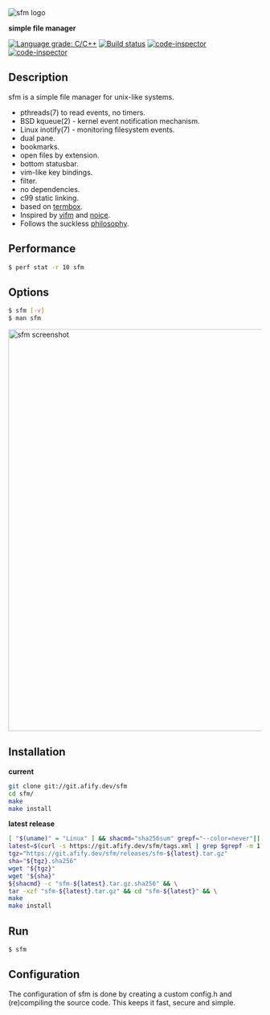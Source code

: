 <img src="https://afify.dev/img/sfm.png" alt="sfm logo"/>

**simple file manager**

[![Language grade: C/C++](https://img.shields.io/lgtm/grade/cpp/g/afify/sfm.svg?logo=lgtm&logoWidth=18)](https://lgtm.com/projects/g/afify/sfm/context:cpp)
[![Build status](https://ci.appveyor.com/api/projects/status/goq88ahjyvtjrui2?svg=true)](https://ci.appveyor.com/project/afify/sfm)
[![code-inspector](https://www.code-inspector.com/project/19656/score/svg)](https://frontend.code-inspector.com/public/project/19656/sfm/dashboard)
[![code-inspector](https://www.code-inspector.com/project/19656/status/svg)](https://frontend.code-inspector.com/public/project/19656/sfm/dashboard)

Description
------------
sfm is a simple file manager for unix-like systems.
* pthreads(7) to read events, no timers.
* BSD kqueue(2) - kernel event notification mechanism.
* Linux inotify(7) - monitoring filesystem events.
* dual pane.
* bookmarks.
* open files by extension.
* bottom statusbar.
* vim-like key bindings.
* filter.
* no dependencies.
* c99 static linking.
* based on [termbox](https://github.com/nsf/termbox).
* Inspired by [vifm](https://vifm.info/) and [noice](https://git.2f30.org/noice/).
* Follows the suckless [philosophy](https://suckless.org/philosophy/).

Performance
------------
```sh
$ perf stat -r 10 sfm
```

Options
-------
```sh
$ sfm [-v]
$ man sfm
```
<img src="https://afify.dev/img/sfm_sc.png" alt="sfm screenshot" width="800"/>

Installation
------------
**current**
```sh
git clone git://git.afify.dev/sfm
cd sfm/
make
make install
```
**latest release**
```sh
[ "$(uname)" = "Linux" ] && shacmd="sha256sum" grepf="--color=never"|| shacmd="sha256"
latest=$(curl -s https://git.afify.dev/sfm/tags.xml | grep $grepf -m 1 -o "\[v.*\]" | tr -d '[]')
tgz="https://git.afify.dev/sfm/releases/sfm-${latest}.tar.gz"
sha="${tgz}.sha256"
wget "${tgz}"
wget "${sha}"
${shacmd} -c "sfm-${latest}.tar.gz.sha256" && \
tar -xzf "sfm-${latest}.tar.gz" && cd "sfm-${latest}" && \
make
make install
```

Run
---
```sh
$ sfm
```

Configuration
-------------
The configuration of sfm is done by creating a custom config.h
and (re)compiling the source code. This keeps it fast, secure and simple.
